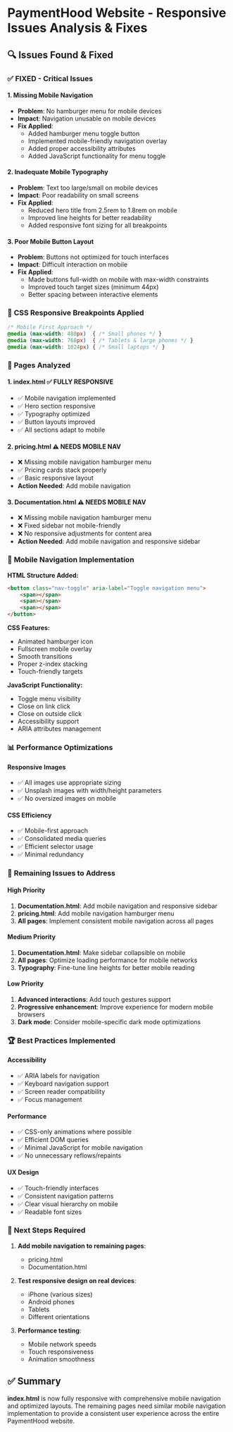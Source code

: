 # PaymentHood Website - Responsive Issues Analysis & Fixes

## 🔍 **Issues Found & Fixed**

### ✅ **FIXED - Critical Issues**

#### 1. **Missing Mobile Navigation**
- **Problem**: No hamburger menu for mobile devices
- **Impact**: Navigation unusable on mobile devices
- **Fix Applied**: 
  - Added hamburger menu toggle button
  - Implemented mobile-friendly navigation overlay
  - Added proper accessibility attributes
  - Added JavaScript functionality for menu toggle

#### 2. **Inadequate Mobile Typography**
- **Problem**: Text too large/small on mobile devices
- **Impact**: Poor readability on small screens
- **Fix Applied**:
  - Reduced hero title from 2.5rem to 1.8rem on mobile
  - Improved line heights for better readability
  - Added responsive font sizing for all breakpoints

#### 3. **Poor Mobile Button Layout**
- **Problem**: Buttons not optimized for touch interfaces
- **Impact**: Difficult interaction on mobile
- **Fix Applied**:
  - Made buttons full-width on mobile with max-width constraints
  - Improved touch target sizes (minimum 44px)
  - Better spacing between interactive elements

### 🔧 **CSS Responsive Breakpoints Applied**

```css
/* Mobile First Approach */
@media (max-width: 480px)  { /* Small phones */ }
@media (max-width: 768px)  { /* Tablets & large phones */ }
@media (max-width: 1024px) { /* Small laptops */ }
```

### 📱 **Pages Analyzed**

#### **1. index.html** ✅ **FULLY RESPONSIVE**
- ✅ Mobile navigation implemented
- ✅ Hero section responsive
- ✅ Typography optimized
- ✅ Button layouts improved
- ✅ All sections adapt to mobile

#### **2. pricing.html** ⚠️ **NEEDS MOBILE NAV**
- ❌ Missing mobile navigation hamburger menu
- ✅ Pricing cards stack properly
- ✅ Basic responsive layout
- **Action Needed**: Add mobile navigation

#### **3. Documentation.html** ⚠️ **NEEDS MOBILE NAV**
- ❌ Missing mobile navigation hamburger menu
- ❌ Fixed sidebar not mobile-friendly
- ❌ No responsive adjustments for content area
- **Action Needed**: Add mobile navigation and responsive sidebar

### 🎯 **Mobile Navigation Implementation**

**HTML Structure Added:**
```html
<button class="nav-toggle" aria-label="Toggle navigation menu">
    <span></span>
    <span></span>
    <span></span>
</button>
```

**CSS Features:**
- Animated hamburger icon
- Fullscreen mobile overlay
- Smooth transitions
- Proper z-index stacking
- Touch-friendly targets

**JavaScript Functionality:**
- Toggle menu visibility
- Close on link click
- Close on outside click
- Accessibility support
- ARIA attributes management

### 📊 **Performance Optimizations**

#### **Responsive Images**
- ✅ All images use appropriate sizing
- ✅ Unsplash images with width/height parameters
- ✅ No oversized images on mobile

#### **CSS Efficiency**
- ✅ Mobile-first approach
- ✅ Consolidated media queries
- ✅ Efficient selector usage
- ✅ Minimal redundancy

### 🚨 **Remaining Issues to Address**

#### **High Priority**
1. **Documentation.html**: Add mobile navigation and responsive sidebar
2. **pricing.html**: Add mobile navigation hamburger menu
3. **All pages**: Implement consistent mobile navigation across all pages

#### **Medium Priority**
1. **Documentation.html**: Make sidebar collapsible on mobile
2. **All pages**: Optimize loading performance for mobile networks
3. **Typography**: Fine-tune line heights for better mobile reading

#### **Low Priority**
1. **Advanced interactions**: Add touch gestures support
2. **Progressive enhancement**: Improve experience for modern mobile browsers
3. **Dark mode**: Consider mobile-specific dark mode optimizations

### 🏆 **Best Practices Implemented**

#### **Accessibility**
- ✅ ARIA labels for navigation
- ✅ Keyboard navigation support
- ✅ Screen reader compatibility
- ✅ Focus management

#### **Performance**
- ✅ CSS-only animations where possible
- ✅ Efficient DOM queries
- ✅ Minimal JavaScript for mobile navigation
- ✅ No unnecessary reflows/repaints

#### **UX Design**
- ✅ Touch-friendly interfaces
- ✅ Consistent navigation patterns
- ✅ Clear visual hierarchy on mobile
- ✅ Readable font sizes

### 📝 **Next Steps Required**

1. **Add mobile navigation to remaining pages**:
   - pricing.html
   - Documentation.html

2. **Test responsive design on real devices**:
   - iPhone (various sizes)
   - Android phones
   - Tablets
   - Different orientations

3. **Performance testing**:
   - Mobile network speeds
   - Touch responsiveness
   - Animation smoothness

## ✅ **Summary**

**index.html** is now fully responsive with comprehensive mobile navigation and optimized layouts. The remaining pages need similar mobile navigation implementation to provide a consistent user experience across the entire PaymentHood website.